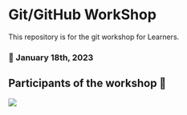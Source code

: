 # Git/GitHub WorkShop
This repository is for the git workshop for Learners.

### 📆 January 18th, 2023

## Participants of the workshop 🥳
<a href="https://github.com/upes-open/Git-Workshop/graphs/contributors">
  <img src="https://contrib.rocks/image?repo=upes-open/Git-Workshop" />
</a>
